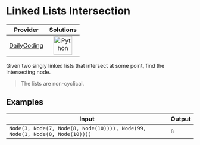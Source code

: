 # Linked Lists Intersection

<!-- INFO TABLE BEGIN -->

| Provider                                              | Solutions                                                                                                                                        |
| :---------------------------------------------------: | :----------------------------------------------------------------------------------------------------------------------------------------------: |
| [DailyCoding](../../../docs/providers/DailyCoding.md) | [<img src="https://res.cloudinary.com/rascaltwo/image/upload/v1631924087/python_xzdlti.svg" alt="Python" title="Python" width="50" />](solve.py) |

<!-- INFO TABLE END -->

Given two singly linked lists that intersect at some point, find the intersecting node.

> The lists are non-cyclical.

## Examples

| Input                                                                       | Output |
| --------------------------------------------------------------------------- | ------ |
| `Node(3, Node(7, Node(8, Node(10)))), Node(99, Node(1, Node(8, Node(10))))` | `8`    |

